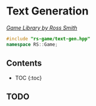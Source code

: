# Text Generation

_[Game Library by Ross Smith](index.html)_

```c++
#include "rs-game/text-gen.hpp"
namespace RS::Game;
```

## Contents

* TOC
{:toc}

## TODO
